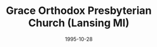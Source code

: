 ---
date: &id001 1995-10-28
end_date: null
location:
  address: 1301 W. Wieland Road
  city: Lansing
  state: MI
minister:
- end: 1988-01-01
  name: Richard Sowder
  start: 1984-01-01
  type: Organizing Pastor
- end: 1995-01-01
  name: Stephen Pribble
  start: 1989-01-01
  type: Organizing Pastor
- end: null
  name: Stephen Pribble
  start: 1995-01-01
  type: Pastor
- end: 2002-01-01
  name: Brian De Jong
  start: 2000-01-01
  type: Associate Pastor
ministers:
- Richard Sowder
- Stephen Pribble
- Stephen Pribble
- Brian De Jong
name: Grace Orthodox Presbyterian Church
names:
- end: null
  name: Grace Orthodox Presbyterian Church
  start: 1995-10-28
origination_date: *id001
raw_data: "MI Lansing\nGrace Orthodox Presbyterian Church  (October 28, 1995\u2013\
  \ )\n1301 W. Wieland Road\nOrg. Pastors: Richard Sowder, 1984\u201388\nStephen Pribble,\
  \ 1989\u20131995)\nPastor: Stephen Pribble, 1995\u2013\nAssoc. Pastor: Brian De\
  \ Jong, 2000\u20132002"
received_from: null
states:
- MI
status:
  active: true
  end_date: null
  reason: null
  received_from: null
  withdrawal_to: null
title: Grace Orthodox Presbyterian Church (Lansing MI)
year_established:
- 1995

---